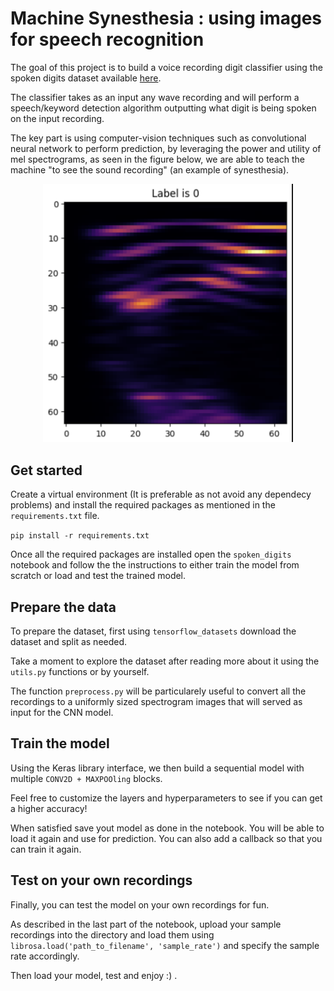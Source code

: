 # Machine Synesthesia : using images for speech recognition 

The goal of this project is to build a voice recording digit classifier using the spoken digits dataset available [here](https://www.tensorflow.org/datasets/catalog/spoken_digit).

The classifier takes as an input any wave recording and will perform a speech/keyword detection algorithm outputting what digit is being spoken on the input recording.

The key part is using computer-vision techniques such as convolutional neural network to perform prediction, by leveraging the power and utility of mel spectrograms, as seen  in the figure below, we are able to teach the machine "to see the sound recording" (an example of synesthesia).
<p align="center">
<img src="https://github.com/khuss/Machine_synesthesia/blob/main/images/melspectrogram%20_0.png" width="400">
</p>

## Get started  

Create a virtual environment (It is preferable as not avoid any dependecy problems) and install the required packages as mentioned in the `requirements.txt` file.

`pip install -r requirements.txt`

Once all the required packages are installed open the `spoken_digits` notebook and follow the the instructions to either train the model from scratch or load and test the trained model.


## Prepare the data

To prepare the dataset, first using `tensorflow_datasets` download the dataset and  split as needed. 

Take a moment to explore the dataset after reading more about it using the `utils.py` functions or by yourself.

The function `preprocess.py` will be particularely useful to convert all the recordings to a uniformly sized spectrogram images that will served as input for the CNN model.

## Train the model

Using the Keras library interface, we then build a sequential model with multiple `CONV2D + MAXPOOling` blocks.

Feel free to customize the layers and hyperparameters to see if you can get a higher accuracy! 

When satisfied save yout model as done in the notebook. You will be able to load it again and use for prediction. You can also add a callback so that you can train it again.

## Test on your own recordings

Finally, you can test the model on your own recordings for fun.

As described in the last part of the notebook, upload your sample recordings into the directory and load them using `librosa.load('path_to_filename', 'sample_rate')` and specify the sample rate accordingly.

Then load your model, test and enjoy :) .


